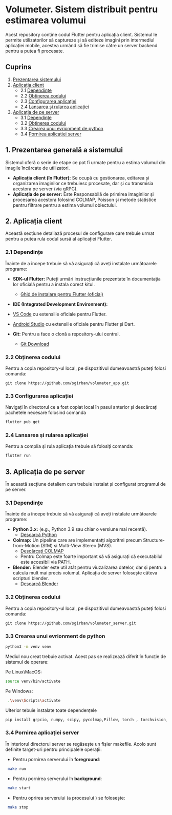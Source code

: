 # Volumeter. Sistem distribuit pentru estimarea volumui
Acest repository conține codul Flutter pentru aplicația client. Sistemul 
le permite utilizatorilor să captureze și să editeze imagini prin intermediul aplicației mobile, acestea urmând să fie 
trimise către un server backend pentru a putea fi procesate.

## Cuprins
1. [Prezentarea sistemului](#1-Prezentarea-generală-a-sistemului)
2. [Aplicația client](#2-Aplicația-client)
   * 2.1 [Dependințe](#21-Dependințe)
   * 2.2 [Obținerea codului](#22-Obținerea-codului)
   * 2.3 [Configurarea aplicației](#23-Configurarea-aplicației)
   * 2.4 [Lansarea și rularea aplicației](#24-Lansarea-și-rularea-aplicației)
3. [Aplicația de pe server](#3-Aplicația-de-pe-server)
   * 3.1 [Dependințe](#31-Dependințe)
   * 3.2 [Obținerea codului](#32-Obținerea-codului)
   * 3.3 [Crearea unui evrionment de python](#33-Crearea-unui-evrionment-de-python)
   * 3.4 [Pornirea aplicației server](#34-Pornirea-aplicației-server)
## 1. Prezentarea generală a sistemului
Sistemul oferă o serie de etape ce pot fi urmate pentru a estima volumul din imagile încărcate de utilizatori.
* **Aplicația client (în Flutter):** Se ocupă cu gestionarea, editarea și organizarea imaginilor ce trebuiesc procesate, dar și
cu transmisia acestora pe server (via gRPC).
* **Aplicația de pe server:** Este Responsabilă de primirea imaginilor și procesarea acestora folosind COLMAP, Poisson și metode statistice pentru filtrare pentru a estima volumul obiectului.
## 2. Aplicația client 
Această secțiune detaliază procesul de configurare care trebuie urmat pentru a putea rula codul sursă
 al aplicației Flutter.
 ### 2.1 Dependințe 
 Înainte de a începe trebuie să vă asigurați că aveți instalate următoarele programe:
 * **SDK-ul Flutter:** Puteți urmări instrucțiunile prezentate în documentația lor oficială pentru a instala corect kitul.
    * [Ghid de instalare pentru Flutter (oficial)](https://docs.flutter.dev/get-started/install)
 * **IDE (Integrated Development Environment):**

  * [VS Code](https://code.visualstudio.com/) cu extensiile oficiale pentru Flutter.

  * [Android Studio](https://developer.android.com/studio) cu extensiile oficiale pentru Flutter și Dart.
* **Git:** Pentru a face o clonă a repository-ului central.

  * [Git Download](https://git-scm.com/downloads)
 ### 2.2 Obținerea codului
 Pentru a copia repository-ul local, pe dispozitivul dumeavoastră puteți folosi comanda:
 ```git
git clone https://github.com/sgirban/volumeter_app.git
```
### 2.3 Configurarea aplicației
Navigați în directorul ce a fost copiat local în pasul anterior și descărcați pachetele necesare folosind comanda 
 ```bash
flutter pub get
```
### 2.4 Lansarea și rularea aplicației
Pentru a complia și rula aplicația trebuie să folosiți comanda:
 ```bash
flutter run
```
## 3. Aplicația de pe server
În această secțiune detaliem cum trebuie instalat și configurat programul de pe server.
### 3.1 Dependințe
 Înainte de a începe trebuie să vă asigurați că aveți instalate următoarele programe:
 * **Python 3.x:** (e.g., Python 3.9 sau chiar o versiune mai recentă).
    * [Descarcă Python](https://www.python.org/downloads/)
* **Colmap:** Un pipeline care are implementatți algoritmi precum Structure-from-Motion (SfM) și Multi-View Stereo (MVS).  
    * [Descărcați COLMAP](https://colmap.github.io/install.html) 
    * Pentru Colmap este foarte important să vă asigurați că executabilul este accesibil via PATH.
* **Blender:** Blender este util atât pentru viuzalizarea datelor, dar și pentru a calcula mult mai precis volumul. Aplicația de server folosește câteva scripturi blender.
  * [Descarcă Blender](https://www.blender.org/download/)
### 3.2 Obținerea codului
 Pentru a copia repository-ul local, pe dispozitivul dumeavoastră puteți folosi comanda:
 ```git
git clone https://github.com/sgirban/volumeter_server.git
```
### 3.3 Crearea unui evrionment de python
```bash
python3 -m venv venv
```
Mediul nou creat trebuie activat. Acest pas se realizează diferit în funcție de sistemul de operare:

Pe Linux\MacOS:
```bash
source venv/bin/activate
```
Pe Windows:
```bash
 .\venv\Scripts\activate
```
Ulterior tebuie instalate toate dependențele 
```bash
pip install grpcio, numpy, scipy, pycolmap,Pillow, torch , torchvision, logger, pathlib
```
###  3.4 Pornirea aplicației server
În interiorul directorul server se regăsește un fișier makefile. Acolo sunt definite target-uri pentru principalele operații:
* Pentru pornirea serverului în **foreground**:
```bash
 make run
```
* Pentru pornirea serverului în **background**:
```bash
 make start
```
* Pentru oprirea serverului (a procesului ) se folosește:
```bash
 make stop
```
